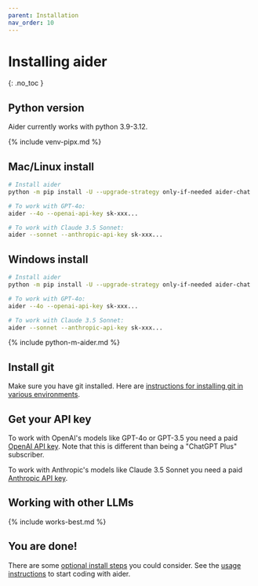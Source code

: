 ```yaml
---
parent: Installation
nav_order: 10
---
```


# Installing aider
{: .no_toc }

## Python version

Aider currently works with python 3.9-3.12.

{% include venv-pipx.md %}

## Mac/Linux install

```bash
# Install aider
python -m pip install -U --upgrade-strategy only-if-needed aider-chat

# To work with GPT-4o:
aider --4o --openai-api-key sk-xxx...

# To work with Claude 3.5 Sonnet:
aider --sonnet --anthropic-api-key sk-xxx...
```

## Windows install

```bash
# Install aider
python -m pip install -U --upgrade-strategy only-if-needed aider-chat

# To work with GPT-4o:
aider --4o --openai-api-key sk-xxx...

# To work with Claude 3.5 Sonnet:
aider --sonnet --anthropic-api-key sk-xxx...
```

{% include python-m-aider.md %}

## Install git

Make sure you have git installed.
Here are
[instructions for installing git in various environments](https://github.com/git-guides/install-git).

## Get your API key

To work with OpenAI's models like GPT-4o or GPT-3.5 you need a paid
[OpenAI API key](https://help.openai.com/en/articles/4936850-where-do-i-find-my-secret-api-key).
Note that this is different than being a "ChatGPT Plus" subscriber.

To work with Anthropic's models like Claude 3.5 Sonnet you need a paid
[Anthropic API key](https://docs.anthropic.com/claude/reference/getting-started-with-the-api).


## Working with other LLMs

{% include works-best.md %}

## You are done!

There are some [optional install steps](/docs/install/optional.html) you could consider.
See the [usage instructions](https://aider.chat/docs/usage.html) to start coding with aider.

